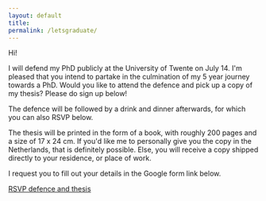```yaml
---
layout: default
title:
permalink: /letsgraduate/
---
```

Hi!

I will defend my PhD publicly at the University of Twente on July 14. I'm pleased that you intend to partake in the culmination of my 5 year journey towards a PhD. Would you like to attend the defence and pick up a copy of my thesis? Please do sign up below!

The defence will be followed by a drink and dinner afterwards, for which you can also RSVP below.

The thesis will be printed in the form of a book, with roughly 200 pages and a size of 17 x 24 cm. If you'd like me to personally give you the copy in the Netherlands, that is definitely possible. Else, you will receive a copy shipped directly to your residence, or place of work. 

I request you to fill out your details in the Google form link below. 

[RSVP defence and thesis](https://forms.gle/DHeLsosfQGqrfrW77)

